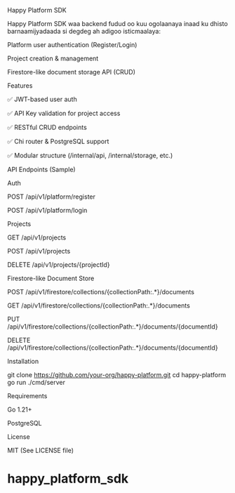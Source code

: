 Happy Platform SDK

Happy Platform SDK waa backend fudud oo kuu ogolaanaya inaad ku dhisto barnaamijyadaada si degdeg ah adigoo isticmaalaya:

Platform user authentication (Register/Login)

Project creation & management

Firestore-like document storage API (CRUD)

Features

✅ JWT-based user auth

✅ API Key validation for project access

✅ RESTful CRUD endpoints

✅ Chi router & PostgreSQL support

✅ Modular structure (/internal/api, /internal/storage, etc.)

API Endpoints (Sample)

Auth

POST /api/v1/platform/register

POST /api/v1/platform/login

Projects

GET /api/v1/projects

POST /api/v1/projects

DELETE /api/v1/projects/{projectId}

Firestore-like Document Store

POST /api/v1/firestore/collections/{collectionPath:.*}/documents

GET /api/v1/firestore/collections/{collectionPath:.*}/documents

PUT /api/v1/firestore/collections/{collectionPath:.*}/documents/{documentId}

DELETE /api/v1/firestore/collections/{collectionPath:.*}/documents/{documentId}

Installation

git clone https://github.com/your-org/happy-platform.git
cd happy-platform
go run ./cmd/server

Requirements

Go 1.21+

PostgreSQL

License

MIT (See LICENSE file)

# happy_platform_sdk
